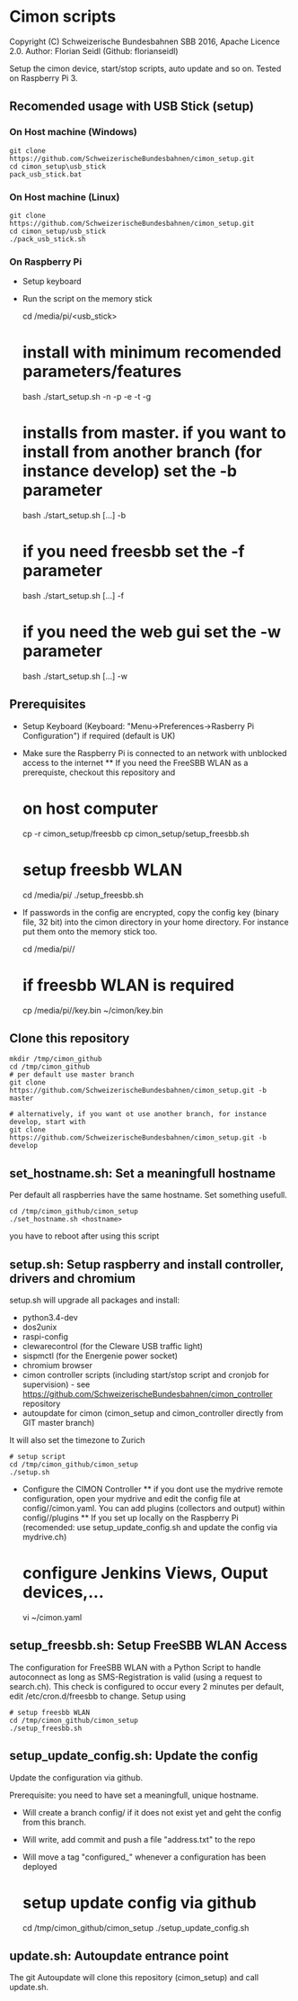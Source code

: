 # Cimon scripts
Copyright (C) Schweizerische Bundesbahnen SBB 2016, Apache Licence 2.0. Author: Florian Seidl (Github: florianseidl) 

Setup the cimon device, start/stop scripts, auto update and so on. Tested on Raspberry Pi 3.

## Recomended usage with USB Stick (setup)

### On Host machine (Windows)
    
    git clone https://github.com/SchweizerischeBundesbahnen/cimon_setup.git
    cd cimon_setup\usb_stick
    pack_usb_stick.bat
 
### On Host machine (Linux)

    git clone https://github.com/SchweizerischeBundesbahnen/cimon_setup.git
    cd cimon_setup/usb_stick
    ./pack_usb_stick.sh
    
### On Raspberry Pi

* Setup keyboard
* Run the script on the memory stick

    cd /media/pi/<usb_stick>
    # install with minimum recomended parameters/features
    bash ./start_setup.sh -n <hostname> -p <password> -e <email sender> -t <send monitoring email to address> -g <config github_url>

    # installs from master. if you want to install from another branch (for instance develop) set the -b parameter
    bash ./start_setup.sh [...] -b <branch>
    
    # if you need freesbb set the -f parameter
    bash ./start_setup.sh [...] -f
    
    # if you need the web gui set the -w parameter
    bash ./start_setup.sh [...] -w

## Prerequisites
* Setup Keyboard (Keyboard: "Menu->Preferences->Rasberry Pi Configuration") if required (default is UK)
* Make sure the Raspberry Pi is connected to an network with unblocked access to the internet
** If you need the FreeSBB WLAN as a prerequiste, checkout this repository and

    # on host computer
    cp -r cimon_setup/freesbb <usbstick>
    cp cimon_setup/setup_freesbb.sh <usbstick>
    # setup freesbb WLAN
    cd /media/pi/<usbstick>
    ./setup_freesbb.sh 
    
* If passwords in the config are encrypted, copy the config key (binary file, 32 bit) into the cimon directory in your home directory. For instance put them onto the memory stick too.

    cd /media/pi/<usbstick>/
    # if freesbb WLAN is required
    cp /media/pi/<usbstick>/key.bin ~/cimon/key.bin

## Clone this repository
    
    mkdir /tmp/cimon_github
    cd /tmp/cimon_github
    # per default use master branch
    git clone https://github.com/SchweizerischeBundesbahnen/cimon_setup.git -b master

    # alternatively, if you want ot use another branch, for instance develop, start with
    git clone https://github.com/SchweizerischeBundesbahnen/cimon_setup.git -b develop

## set_hostname.sh: Set a meaningfull hostname
Per default all raspberries have the same hostname. Set something usefull.

    cd /tmp/cimon_github/cimon_setup
    ./set_hostname.sh <hostname> 

you have to reboot after using this script

## setup.sh: Setup raspberry and install controller, drivers and chromium
    
setup.sh will upgrade all packages and install:
* python3.4-dev
* dos2unix
* raspi-config
* clewarecontrol (for the Cleware USB traffic light)
* sispmctl (for the Energenie power socket)
* chromium browser
* cimon controller scripts (including start/stop script and cronjob for supervision) - see https://github.com/SchweizerischeBundesbahnen/cimon_controller repository
* autoupdate for cimon (cimon_setup and cimon_controller directly from GIT master branch)

It will also set the timezone to Zurich

    # setup script
    cd /tmp/cimon_github/cimon_setup
    ./setup.sh 

* Configure the CIMON Controller 
** if you dont use the mydrive remote configuration, open your mydrive and edit the config file at config/<hostname>/cimon.yaml. You can add plugins (collectors and output) within config/<hostname>/plugins
** If you set up locally on the Raspberry Pi (recomended: use setup_update_config.sh and update the config via mydrive.ch) 

    # configure Jenkins Views, Ouput devices,...
    vi ~/cimon.yaml    
  
## setup_freesbb.sh: Setup FreeSBB WLAN Access
The configuration for FreeSBB WLAN with a Python Script to handle autoconnect as long as SMS-Registration is valid (using a request to search.ch). This check is configured to occur every 2 minutes per default, edit /etc/cron.d/freesbb to change. Setup using

    # setup freesbb WLAN
    cd /tmp/cimon_github/cimon_setup
    ./setup_freesbb.sh

## setup_update_config.sh: Update the config
Update the configuration via github.

Prerequisite: you need to have set a meaningfull, unique hostname.

* Will create a branch config/<hostname> if it does not exist yet and geht the config from this branch.
* Will write, add commit and push a file "address.txt" to the repo
* Will move a tag "configured_<hostname>" whenever a configuration has been deployed

    # setup update config via github
    cd /tmp/cimon_github/cimon_setup
    ./setup_update_config.sh <url>

## update.sh: Autoupdate entrance point
The git Autoupdate will clone this repository (cimon_setup) and call update.sh.